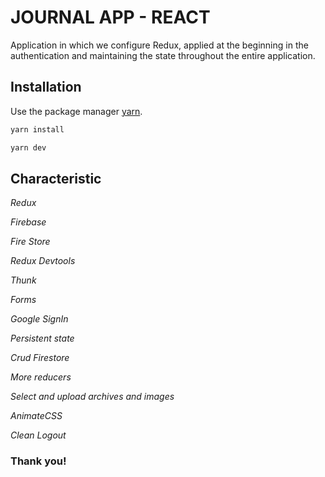 # JOURNAL APP - REACT

Application in which we configure Redux, applied at the beginning in the authentication and maintaining the state throughout the entire application.

## Installation

Use the package manager [yarn](https://yarnpkg.com/).

```bash
yarn install
```

```bash
yarn dev
```

## Characteristic
*Redux*

*Firebase*

*Fire Store*

*Redux Devtools*

*Thunk*

*Forms*

*Google SignIn*

*Persistent state*

*Crud Firestore*

*More reducers*

*Select and upload archives and images*

*AnimateCSS*

*Clean Logout*
<!-- 
## Contributing

Pull requests are welcome. For major changes, please open an issue first
to discuss what you would like to change.

Please make sure to update tests as appropriate.

## License -->

### Thank you!
